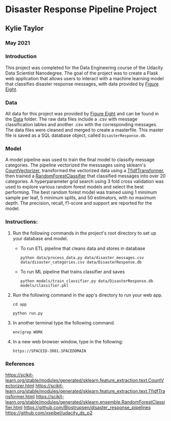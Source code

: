 # Disaster Response Pipeline Project

## Kylie Taylor
### May 2021

### Introduction

This project was completed for the Data Engineering course of the Udacity Data Scientist Nanodegree. The goal of the project was to create a Flask web application that allows users to interact with a machine learning model that classifies disaster response messages, with data provided by [Figure Eight](https://appen.com/).

### Data

All data for this project was provided by [Figure Eight](https://appen.com/) and can be found in the [Data](https://github.com/KylieTaylor/Udacity-Data-Science-Nanodegree/tree/main/Data%20Engineering%20Project/Data) folder. The raw data files include a .csv with message classification lables and another .csv with the corresponding messages. The data files were cleaned and merged to create a masterfile. This master file is saved as a SQL database object, called   `DisasterResponse.db`.

### Model

A model pipeline was used to train the final model to classifiy message categories. The pipeline vectorized the messsages using sklearn's [CountVectorizer](https://scikit-learn.org/stable/modules/generated/sklearn.feature_extraction.text.CountVectorizer.html), transformed the vectorized data using a [TfidfTransformer](https://scikit-learn.org/stable/modules/generated/sklearn.feature_extraction.text.TfidfTransformer.html), then trained a [RandomForestClassifier](https://scikit-learn.org/stable/modules/generated/sklearn.ensemble.RandomForestClassifier.html) that classified messages into over 20 categories. A hyperparameter grid search using 3 fold cross validation was used to explore various random forest models and select the best performing. The best random forest model was trained using 1 minimum sample per leaf, 5 minimum splits, and 50 estimators, with no maximum depth. The precision, recall, f1-score and support are reported for the model.


### Instructions:
1. Run the following commands in the project's root directory to set up your database and model.

    - To run ETL pipeline that cleans data and stores in database
   
        `python data/process_data.py data/disaster_messages.csv data/disaster_categories.csv data/DisasterResponse.db`
        
    - To run ML pipeline that trains classifier and saves
    
        `python models/train_classifier.py data/DisasterResponse.db models/classifier.pkl`

2. Run the following command in the app's directory to run your web app.
    
    `cd app`
    
    `python run.py`
    
3. In another terminal type the following command.
    
    `env|grep WORK `
    
4. In a new web browser window, type in the following:
    
    `https://SPACEID-3001.SPACEDOMAIN`


### References
https://scikit-learn.org/stable/modules/generated/sklearn.feature_extraction.text.CountVectorizer.html
https://scikit-learn.org/stable/modules/generated/sklearn.feature_extraction.text.TfidfTransformer.html
https://scikit-learn.org/stable/modules/generated/sklearn.ensemble.RandomForestClassifier.html
https://github.com/Blostrupsen/disaster_response_pipelines
https://github.com/xseibel/udacity_ds_p2
